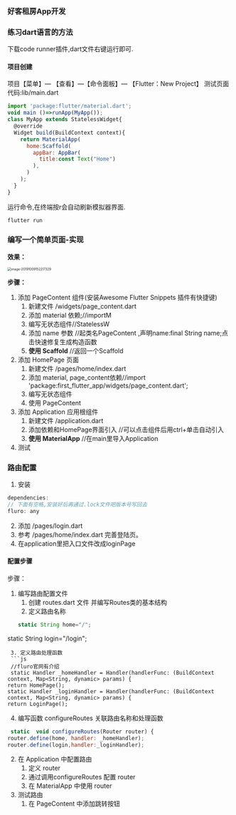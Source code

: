 ### 好客租房App开发

### 练习dart语言的方法
下载code runner插件,dart文件右键运行即可.

#### 项目创建

项目【菜单】— 【查看】—【命令面板】— 【Flutter：New Project】
测试页面代码:lib/main.dart
```js
import 'package:flutter/material.dart';
void main ()=>runApp(MyApp());
class MyApp extends StatelessWidget{
  @override
  Widget build(BuildContext context){
    return MaterialApp(
      home:Scaffold(
        appBar: AppBar(
          title:const Text("Home")
        ),
      )
    );
  }
}
```
运行命令,在终端按r会自动刷新模拟器界面.
```js
flutter run 
```

### 编写一个简单页面-实现

**效果：**

<img src="https://tva1.sinaimg.cn/large/006y8mN6ly1g7rz6g19lqj30dx0pkq5e.jpg" alt="image-20191009152217329" style="zoom: 50%;" />

**步骤：**

1. 添加 PageContent 组件(安装Awesome Flutter Snippets
插件有快捷键)
   1. 新建文件 /widgets/page_content.dart
   2. 添加 material 依赖;//importM
   3. 编写无状态组件//StatelessW
   4. 添加 name 参数 //起类名PageContent ,声明name:final String name;点击快速修复生成构造函数
   5. **使用 Scaffold** //返回一个Scaffold
2. 添加 HomePage 页面
   1. 新建文件 /pages/home/index.dart
   2. 添加 material, page_content依赖//import 'package:first_flutter_app/widgets/page_content.dart';
   3. 编写无状态组件
   4. 使用 PageContent
3. 添加 Application 应用根组件
   1. 新建文件 /application.dart
   2. 添加依赖和HomePage界面引入 //可以点击组件后用ctrl+单击自动引入
   3. **使用 MaterialApp** //在main里导入Application
4. 测试

### 路由配置


1. 安装
```js
dependencies:
// 下面有空格,安装好后再通过.lock文件吧版本号写回去
fluro: any
```
2. 添加 /pages/login.dart
3. 参考 /pages/home/index.dart 完善登陆页。
4. 在application里把入口文件改成loginPage


#### 配置步骤
步骤：

1. 编写路由配置文件
   1. 创建 routes.dart 文件 并编写Routes类的基本结构
   2. 定义路由名称
   ```js
   static String home="/";
  static String login="/login";
  ```
   3. 定义路由处理函数
   ```js
   //fluro官网有介绍
   static Handler _homeHandler = Handler(handlerFunc: (BuildContext context, Map<String, dynamic> params) {
  return HomePage();
  static Handler _loginHandler = Handler(handlerFunc: (BuildContext context, Map<String, dynamic> params) {
  return LoginPage();
   ```
   4. 编写函数 configureRoutes 关联路由名称和处理函数
   ```js
    static  void configureRoutes(Router router) {
  router.define(home, handler: _homeHandler);
  router.define(login,handler:_loginHandler);
   ```

2. 在 Application 中配置路由
   1. 定义 router 
   2. 通过调用configureRoutes 配置 router
   3. 在 MaterialApp 中使用 router
3. 测试路由
   1. 在 PageContent  中添加跳转按钮

